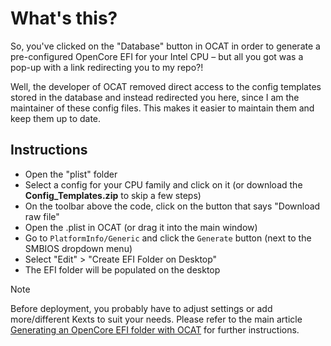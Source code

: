 # What's this?

So, you've clicked on the "Database" button in OCAT in order to generate a pre-configured OpenCore EFI for your Intel CPU – but all you got was a pop-up with a link redirecting you to my repo?!

Well, the developer of OCAT removed direct access to the config templates stored in the database and instead redirected you here, since I am the maintainer of these config files. This makes it easier to maintain them and keep them up to date.

## Instructions

- Open the "plist" folder 
- Select a config for your CPU family and click on it (or download the **Config_Templates.zip** to skip a few steps)
- On the toolbar above the code, click on the button that says "Download raw file"
- Open the .plist in OCAT (or drag it into the main window)
- Go to `PlatformInfo/Generic` and click the `Generate` button (next to the SMBIOS dropdown menu)
- Select "Edit" > "Create EFI Folder on Desktop"
- The EFI folder will be populated on the desktop

> [!NOTE]
> 
> Before deployment, you probably have to adjust settings or add more/different Kexts to suit your needs. Please refer to the main article [Generating an OpenCore EFI folder with OCAT](/F_Desktop_EFIs#generating-an-opencore-efi-folder-with-opencore-auxiliary-tools) for further instructions.
